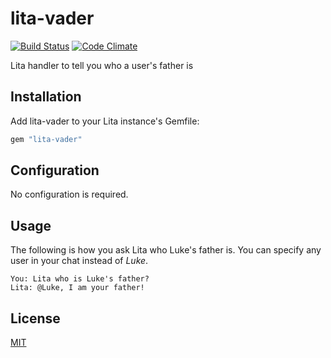 # lita-vader

[![Build Status](https://travis-ci.org/lonelyplanet/lita-vader.svg)](https://travis-ci.org/lonelyplanet/lita-vader)
[![Code Climate](https://codeclimate.com/github/lonelyplanet/lita-vader/badges/gpa.svg)](https://codeclimate.com/github/lonelyplanet/lita-vader)

Lita handler to tell you who a user's father is

## Installation

Add lita-vader to your Lita instance's Gemfile:

``` ruby
gem "lita-vader"
```


## Configuration

No configuration is required.

## Usage

The following is how you ask Lita who Luke's father is. You can specify any user in your chat instead of _Luke_.

```
You: Lita who is Luke's father?
Lita: @Luke, I am your father!
```

## License

[MIT](http://opensource.org/licenses/MIT)
